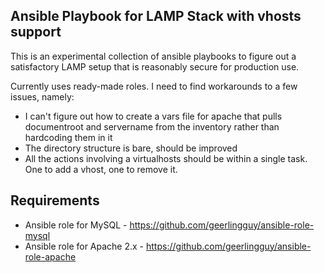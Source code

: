 ## Ansible Playbook for LAMP Stack with vhosts support
This is an experimental collection of ansible playbooks to figure out a satisfactory LAMP setup that is reasonably secure for production use.

Currently uses ready-made roles. I need to find workarounds to a few issues, namely:
- I can't figure out how to create a vars file for apache that pulls documentroot and servername from the inventory rather than hardcoding them in it
- The directory structure is bare, should be improved
- All the actions involving a virtualhosts should be within a single task. One to add a vhost, one to remove it.

## Requirements
- Ansible role for MySQL - https://github.com/geerlingguy/ansible-role-mysql
- Ansible role for Apache 2.x - https://github.com/geerlingguy/ansible-role-apache
